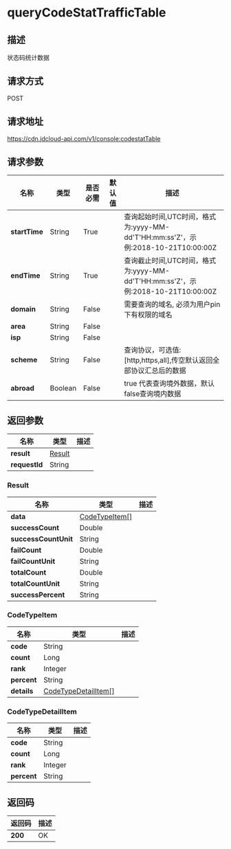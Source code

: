 # queryCodeStatTrafficTable


## 描述
状态码统计数据

## 请求方式
POST

## 请求地址
https://cdn.jdcloud-api.com/v1/console:codestatTable


## 请求参数
|名称|类型|是否必需|默认值|描述|
|---|---|---|---|---|
|**startTime**|String|True| |查询起始时间,UTC时间，格式为:yyyy-MM-dd'T'HH:mm:ss'Z'，示例:2018-10-21T10:00:00Z|
|**endTime**|String|True| |查询截止时间,UTC时间，格式为:yyyy-MM-dd'T'HH:mm:ss'Z'，示例:2018-10-21T10:00:00Z|
|**domain**|String|False| |需要查询的域名, 必须为用户pin下有权限的域名|
|**area**|String|False| | |
|**isp**|String|False| | |
|**scheme**|String|False| |查询协议，可选值:[http,https,all],传空默认返回全部协议汇总后的数据|
|**abroad**|Boolean|False| |true 代表查询境外数据，默认false查询境内数据|


## 返回参数
|名称|类型|描述|
|---|---|---|
|**result**|[Result](#result)| |
|**requestId**|String| |

### <div id="Result">Result</div>
|名称|类型|描述|
|---|---|---|
|**data**|[CodeTypeItem[]](#codetypeitem)| |
|**successCount**|Double| |
|**successCountUnit**|String| |
|**failCount**|Double| |
|**failCountUnit**|String| |
|**totalCount**|Double| |
|**totalCountUnit**|String| |
|**successPercent**|String| |
### <div id="CodeTypeItem">CodeTypeItem</div>
|名称|类型|描述|
|---|---|---|
|**code**|String| |
|**count**|Long| |
|**rank**|Integer| |
|**percent**|String| |
|**details**|[CodeTypeDetailItem[]](#codetypedetailitem)| |
### <div id="CodeTypeDetailItem">CodeTypeDetailItem</div>
|名称|类型|描述|
|---|---|---|
|**code**|String| |
|**count**|Long| |
|**rank**|Integer| |
|**percent**|String| |

## 返回码
|返回码|描述|
|---|---|
|**200**|OK|
